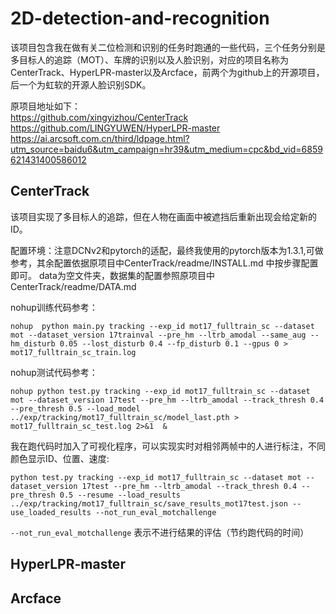 # 2D-detection-and-recognition
  该项目包含我在做有关二位检测和识别的任务时跑通的一些代码，三个任务分别是多目标人的追踪（MOT）、车牌的识别以及人脸识别，对应的项目名称为CenterTrack、HyperLPR-master以及Arcface，前两个为github上的开源项目，后一个为虹软的开源人脸识别SDK。

原项目地址如下：<br>
https://github.com/xingyizhou/CenterTrack  
https://github.com/LINGYUWEN/HyperLPR-master  
https://ai.arcsoft.com.cn/third/ldpage.html?utm_source=baidu6&utm_campaign=hr39&utm_medium=cpc&bd_vid=6859621431400586012

## CenterTrack
该项目实现了多目标人的追踪，但在人物在画面中被遮挡后重新出现会给定新的ID。

配置环境：注意DCNv2和pytorch的适配，最终我使用的pytorch版本为1.3.1,可做参考，其余配置依据原项目中CenterTrack/readme/INSTALL.md 中按步骤配置即可。
data为空文件夹，数据集的配置参照原项目中CenterTrack/readme/DATA.md  

nohup训练代码参考：  
```
nohup  python main.py tracking --exp_id mot17_fulltrain_sc --dataset mot --dataset_version 17trainval --pre_hm --ltrb_amodal --same_aug --hm_disturb 0.05 --lost_disturb 0.4 --fp_disturb 0.1 --gpus 0 > mot17_fulltrain_sc_train.log 
```

nohup测试代码参考：  
```
nohup python test.py tracking --exp_id mot17_fulltrain_sc --dataset mot --dataset_version 17test --pre_hm --ltrb_amodal --track_thresh 0.4 --pre_thresh 0.5 --load_model ../exp/tracking/mot17_fulltrain_sc/model_last.pth > mot17_fulltrain_sc_test.log 2>&1  &
```

我在跑代码时加入了可视化程序，可以实现实时对相邻两帧中的人进行标注，不同颜色显示ID、位置、速度:
```
python test.py tracking --exp_id mot17_fulltrain_sc --dataset mot --dataset_version 17test --pre_hm --ltrb_amodal --track_thresh 0.4 --pre_thresh 0.5 --resume --load_results ../exp/tracking/mot17_fulltrain_sc/save_results_mot17test.json --use_loaded_results --not_run_eval_motchallenge
```
```--not_run_eval_motchallenge```   表示不进行结果的评估（节约跑代码的时间）  
## HyperLPR-master  


## Arcface  
